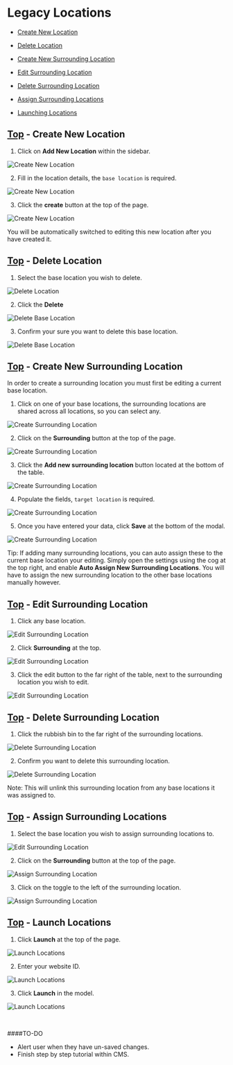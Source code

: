 <!-- Space: WE -->
<!-- Parent: Web Documentation -->
<!-- Parent: Web Planner -->
<!-- Title: Legacy Locations -->
<!-- Layout: (plain) -->

# Legacy Locations

<a id="top"></a>

- [Create New Location](#create-location)

- [Delete Location](#delete-location)

- [Create New Surrounding Location](#create-surrounding-location)

- [Edit Surrounding Location](#edit-surrounding-location)

- [Delete Surrounding Location](#delete-surrounding-location)

- [Assign Surrounding Locations](#assign-surrounding-locations)

- [Launching Locations](#launch-locations)

<a id="create-location"></a>
## <a href="#top">Top</a> - Create New Location
1. Click on **Add New Location** within the sidebar.

![Create New Location](/img/documentation/legacy-locations/1.png)

2. Fill in the location details, the `base location` is required.

![Create New Location](/img/documentation/legacy-locations/2.png)

3. Click the **create** button at the top of the page.

![Create New Location](/img/documentation/legacy-locations/3.png)

You will be automatically switched to editing this new location after you have created it.

<a id="delete-location"></a>
## <a href="#top">Top</a> - Delete Location

1. Select the base location you wish to delete.

![Delete Location](/img/documentation/legacy-locations/4.png)

2. Click the **Delete**

![Delete Base Location](/img/documentation/legacy-locations/5.png)

3. Confirm your sure you want to delete this base location.

![Delete Base Location](/img/documentation/legacy-locations/6.png)

<a id="create-surrounding-location"></a>
## <a href="#top">Top</a> - Create New Surrounding Location

In order to create a surrounding location you must first be editing a current base location.
1. Click on one of your base locations, the surrounding locations are shared across all locations, so you can select any.

![Create Surrounding Location](/img/documentation/legacy-locations/4.png)

2. Click on the **Surrounding** button at the top of the page.

![Create Surrounding Location](/img/documentation/legacy-locations/7.png)

3. Click the **Add new surrounding location** button located at the bottom of the table.

![Create Surrounding Location](/img/documentation/legacy-locations/8.png)

4. Populate the fields, `target location` is required.

![Create Surrounding Location](/img/documentation/legacy-locations/9.png)

5. Once you have entered your data, click **Save** at the bottom of the modal.

![Create Surrounding Location](/img/documentation/legacy-locations/10.png)

Tip: If adding many surrounding locations, you can auto assign these to the current base location your editing. Simply open the settings using the cog at the top right, and enable **Auto Assign New Surrounding Locations**. You will have to assign the new surrounding location to the other base locations manually however.

<a id="edit-surrounding-location"></a>
## <a href="#top">Top</a> - Edit Surrounding Location

1. Click any base location.

![Edit Surrounding Location](/img/documentation/legacy-locations/4.png)

2. Click **Surrounding** at the top.

![Edit Surrounding Location](/img/documentation/legacy-locations/7.png)

3. Click the edit button to the far right of the table, next to the surrounding location you wish to edit.

![Edit Surrounding Location](/img/documentation/legacy-locations/11.png)

<a id="delete-surrounding-location"></a>
## <a href="#top">Top</a> - Delete Surrounding Location

1. Click the rubbish bin to the far right of the surrounding locations.

![Delete Surrounding Location](/img/documentation/legacy-locations/12.png)

2. Confirm you want to delete this surrounding location.

![Delete Surrounding Location](/img/documentation/legacy-locations/6.png)

Note: This will unlink this surrounding location from any base locations it was assigned to.

<a id="assign-surrounding-locations"></a>
## <a href="#top">Top</a> - Assign Surrounding Locations

1. Select the base location you wish to assign surrounding locations to.

![Edit Surrounding Location](/img/documentation/legacy-locations/4.png)

2. Click on the **Surrounding** button at the top of the page.

![Assign Surrounding Location](/img/documentation/legacy-locations/7.png)

3. Click on the toggle to the left of the surrounding location.

![Assign Surrounding Location](/img/documentation/legacy-locations/13.png)

<a id="launch-locations"></a>
## <a href="#top">Top</a> - Launch Locations
1. Click **Launch** at the top of the page.

![Launch Locations](/img/documentation/legacy-locations/14.png)

2. Enter your website ID.

![Launch Locations](/img/documentation/legacy-locations/15.png)

3. Click **Launch** in the model.

![Launch Locations](/img/documentation/legacy-locations/16.png)

<br>

####TO-DO
- Alert user when they have un-saved changes.
- Finish step by step tutorial within CMS. 
